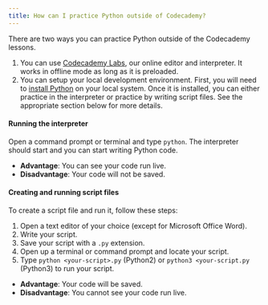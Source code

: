 ```yaml
---
title: How can I practice Python outside of Codecademy?
---
```

There are two ways you can practice Python outside of the Codecademy lessons. 

  1. You can use [Codecademy Labs][1], our online editor and interpreter. It works in offline mode as long as it is preloaded.
  2. You can setup your local development environment. First, you will need to [install Python][2] on your local system. Once it is installed, you can either practice in the interpreter or practice by writing script files. See the appropriate section below for more details.

#### Running the interpreter
Open a command prompt or terminal and type `python`. The interpreter should start and you can start writing Python code.

  - **Advantage**: You can see your code run live.
  - **Disadvantage**: Your code will not be saved.


#### Creating and running script files
To create a script file and run it, follow these steps:

  1. Open a text editor of your choice (except for Microsoft Office Word). 
  2. Write your script.
  3. Save your script with a `.py` extension.
  4. Open up a terminal or command prompt and locate your script.
  5. Type `python <your-script>.py` (Python2) or `python3 <your-script.py` (Python3) to run your script.

  - **Advantage**: Your code will be saved.
  - **Disadvantage**: You cannot see your code run live.


  [1]: http://labs.codecademy.com/
  [2]: http://help.codecademy.com/customer/portal/articles/1399161-how-do-i-install-python-on-my-computer-
